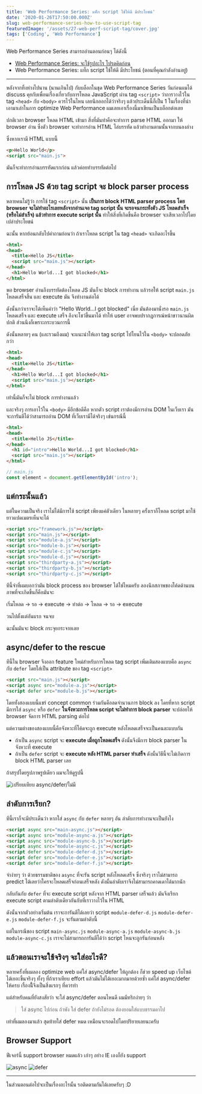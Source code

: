 ```yaml
---
title: 'Web Performance Series: แท็ก script ใช้ให้ดี มีประโยชน์'
date: '2020-01-26T17:50:00.000Z'
slug: web-performance-series-how-to-use-script-tag
featuredImage: '/assets/27-web-perf-script-tag/cover.jpg'
tags: ['Coding', 'Web Performance']
---
```


Web Performance Series สามารถอ่านตอนก่อนๆ ได้ดังนี้

- [Web Performance Series: จะใช้รูปอะไร โปรดคิดก่อน](/web-performance-series-optimize-images)
- Web Performance Series: แท็ก script ใช้ให้ดี มีประโยชน์ (ตอนที่คุณกำลังอ่านอยู่)

---

หลังจากทิ้งห่างไปนาน (นานเกินไป) กับบล็อกในชุด Web Performance Series วันก่อนผมได้ discuss คุยกับเพื่อนเรื่องเกี่ยวกับการโหลด JavaScript ผ่าน tag `<script>` ว่าการวางไว้ใน tag `<head>` กับ `<body>` ควรไว้ในไหน เลยนึกออกได้ว่าจริงๆ แล้วประเด็นนี้ก็เป็น 1 ในเรื่องที่น่าเอามาเล่าในการ optimize Web Performance ผมเลยเอาเรื่องนี้มาเขียนเป็นบล็อกต่อเลย

ปกติเวลา browser โหลด HTML เข้ามา สิ่งที่มันทำคือจะทำการ parse HTML ออกมา ให้ browser อ่าน ซึ่งตัว browser จะทำการอ่าน HTML ไล่บรรทัด แล้วทำงานตามนั้นจากบนลงล่าง

ซึ่งหากเรามี HTML แบบนี้

```html
<p>Hello World</p>
<script src="main.js">
```

มันก็จะทำการอ่านบรรทัดแรกก่อน แล้วค่อยทำบรรทัดต่อไป

## การโหลด JS ด้วย tag script จะ block parser process

หลายคนไม่รู้ว่า การใช้ tag `<script>` นั้น **เป็นการ block HTML parser process โดย browser จะไม่ทำอะไรเลยหลังจากอ่านเจอ tag script นั้น จะรอจนกระทั่งตัว JS โหลดสำเร็จ (หรือไม่สำเร็จ) แล้วทำการ execute script นั้น** ทำให้สิ่งที่เกิดขึ้นคือ browser จะเสียเวลาไปโดยเปล่าประโยชน์

ฉะนั้น หากย้อนกลับไปคำถามก่อนว่า ถ้าเราโหลด script ใน tag `<head>` จะเกิดอะไรขึ้น

```html
<html>
<head>
  <title>Hello JS</title>
  <script src="main.js"></script>
</head>
  <h1>Hello World...I got blocked</h1>
</html>
```

พอ browser อ่านถึงบรรทัดต้องโหลด JS มันก็จะ block การทำงาน แล้วรอให้ script `main.js` โหลดเสร็จสิ้น และ execute มัน จึงทำงานต่อได้

ดังนั้นกว่าเราจะได้เห็นคำว่า "Hello World...I got blocked" เนี่ย มันต้องมานั่งรอ `main.js` โหลดเสร็จ และ execute เสร็จ ถึงจะโชว์ขึ้นมาได้ ทำให้ user อาจพบปรากฎการณ์หน้าขาวนานผิดปกติ ส่วนนึงก็เพราะกระบวนการนี้

ดังนั้นหลายๆ คน (และรวมถึงผม) จะแนะนำให้เอา tag script ไปโยนไว้ใน `<body>` จะปลอดภัยกว่า

```html
<html>
<head>
  <title>Hello JS</title>
</head>
  <h1>Hello World...I got blocked</h1>
  <script src="main.js"></script>
</html>
```

เท่านี้มันก็จะไม่ block การทำงานแล้ว

และจริงๆ การเอาไว้ใน `<body>` มีอีกข้อดีคือ หากตัว script เราต้องมีการอ่าน DOM ในเว็บเรา มันจะการันตีได้ว่าสามารถอ่าน DOM ที่เว็บเรามีได้จริงๆ เช่นกรณีนี้

```html
<html>
<head>
  <title>Hello JS</title>
</head>
  <h1 id="intro">Hello World...I got blocked</h1>
  <script src="main.js"></script>
</html>
```

```js
// main.js
const element = document.getElementById('intro');
```

## แต่กระนั้นแล้ว

แต่ในความเป็นจริง เราไม่ได้มีการใช้ script เพียงแค่ตัวเดียว ในหลายๆ ครั้งเราก็โหลด script มาใช้ยาวแปดเมตรเห็นจะได้

```html
<script src="framework.js"></script>
<script src="main.js"></script>
<script src="module-a.js"></script>
<script src="module-b.js"></script>
<script src="module-c.js"></script>
<script src="module-d.js"></script>
<script src="thirdparty-a.js"></script>
<script src="thirdparty-b.js"></script>
<script src="thirdparty-c.js"></script>
```

ทีนี้จำที่ผมบอกว่ามัน block process ของ browser ได้ใช่ไหมครับ ลองนึกสภาพของโค้ดด้านบน ภาพที่จะเกิดขึ้นก็คือมันจะ

เริ่มโหลด -> รอ -> execute -> ทำต่อ -> โหลด -> รอ -> execute

วนไปตั้งแต่อันแรก จนจบ

ฉะนั้นมันจะ block กระจุยกระจายเลย

## async/defer to the rescue

ทีนี้ใน browser จึงออก feature ใหม่สำหรับการโหลด tag script เพิ่มเติมสองแบบคือ `async` กับ `defer` โดยใส่เป็น attribute ของ tag `<script>`

```html
<script src="main.js"></script>
<script async src="module-a.js"></script>
<script defer src="module-b.js"></script>
```

โดยทั้งสองแบบนี้แชร์ concept common ร่วมกันคือลดจำนวนการ block ลง โดยที่หาก script มีการใส่ `async` หรือ `defer` **ในจังหวะการโหลด script จะไม่ทำการ block parser** จะปล่อยให้ browser จัดการ HTML parsing ต่อไป

แต่ความต่างของสองแบบนี้คือจังหวะที่โค้ดจะถูก execute หลังโหลดเสร็จจะเป็นคนละแบบกัน


- ถ้าเป็น `async` script จะ **execute เมื่อถูกโหลดเสร็จ** ดังนั้นจึงมีการ block parser ในจังหวะที่ execute
- ถ้าเป็น `defer` script จะ **execute หลัง HTML parser ทำเสร็จ** ดังนั้นวิธีนี้จะไม่เกิดการ block HTML parser เลย

ถ้าสรุปโดยรูปภาพรูปเดียว ผมจะให้ดูรูปนี้

![เปรียบเทียบ async/defer/ไม่มี](./01.png)

## ลำดับการเรียก?

ทีนี้เราก็จะมีประเด็นว่า หากใส่ `async` กับ `defer` หลายๆ อัน ลำดับการทำงานจะเป็นยังไง

```html
<script async src="main-async.js"></script>
<script async src="module-async-a.js"></script>
<script async src="module-async-b.js"></script>
<script async src="module-async-c.js"></script>
<script defer src="module-defer-d.js"></script>
<script defer src="module-defer-e.js"></script>
<script defer src="module-defer-f.js"></script>
```

จำง่ายๆ ว่า ด้วยธรรมชาติของ `async` ที่จะรัน script หลังโหลดเสร็จ ซึ่งจริงๆ เราไม่สามารถ predict ได้เลยว่าใครจะโหลดเสร็จก่อนเสร็จหลัง ดังนั้นลำดับเราจึงไม่สามารถคาดเดาได้มากนัก

กลับกันกับ `defer` ที่จะ execute script หลังจาก HTML parser เสร็จแล้ว มันจึงเรียก execute script ตามลำดับเดียวกันกับที่เราวางไว้ใน HTML

ดังนั้นจากตัวอย่างเริ่มต้น เราจะการันตีได้เลยว่า script `module-defer-d.js` `module-defer-e.js` `module-defer-f.js` จะรันตามลำดับนี้

แต่ในกรณีของ script `main-async.js` `module-async-a.js` `module-async-b.js` `module-async-c.js` เราจะไม่สามารถการันตีได้ว่า script ไหนจะถูกรันก่อนหลัง

## แล้วตอนเราจะใช้จริงๆ จะใส่อะไรดี?

หลายครั้งที่ผมลอง optimize web แค่ใส่ async/defer ให้ถูกต้อง ก็ช่วย speed up เว็บไซต์ได้เยอะขึ้นจริงๆ ทั้งๆ ที่ถ้าเราเทียบ effort แล้วมันไม่ได้เยอะมากมายด้วยซ้ำ แค่ใส่ async/defer ให้ครบ เรื่องนี้ึจึงเป็นสิ่งแรกๆ ที่ควรทำ

แต่สำหรับคนที่ยังสงสัยว่า จะใส่ async/defer ตอนไหนดี ผมมีทริกง่ายๆ ว่า

> ใส่ async ไปก่อน ถ้าพัง ใส่ defer ถ้ายังไม่รอด ต้องยอมใส่แบบธรรมดาไป

เท่าที่ผมลองมาแล้ว สุดท้ายใส่ defer หมด เหมือนจะรอดไปโดยปริยายเลยนะครับ

## Browser Support

ฟีเจอร์นี้ support browser หมดแล้ว เก่าๆ อย่าง IE เองก็ยัง support

![async](./02.png)
![defer](./03.png)

---

ในส่วนตอนต่อไปจะเป็นเรื่องอะไรนั้น รอติดตามกันได้เลยครับๆ :D

